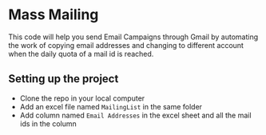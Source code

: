 # Mass Mailing

This code will help you send Email Campaigns through Gmail by automating the work of copying email addresses and changing to different account when the daily quota of a mail id is reached.

## Setting up the project

-   Clone the repo in your local computer
-   Add an excel file named `MailingList` in the same folder
-   Add column named `Email Addresses` in the excel sheet and all the mail ids in the column
